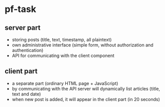 pf-task
=======

server part
---
* storing posts (title, text, timestamp, all plaintext)
* own administrative interface (simple form, without authorization and authentication)
* API for communicating with the client component
 
client part
---
* a separate part (ordinary HTML page + JavaScript)
* by communicating with the API server will dynamically list articles (title, text and date)
* when new post is added, it will appear in the client part (in 20 seconds)
